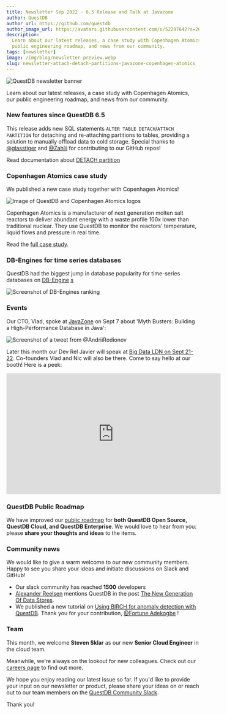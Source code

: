 ```yaml
---
title: Newsletter Sep 2022 - 6.5 Release and Talk at Javazone
author: QuestDB
author_url: https://github.com/questdb
author_image_url: https://avatars.githubusercontent.com/u/52297642?s=200&v=4
description:
  Learn about our latest releases, a case study with Copenhagen Atomics, our
  public engineering roadmap, and news from our community.
tags: [newsletter]
image: /img/blog/newsletter-preview.webp
slug: newsletter-attach-detach-partitions-javazone-copenhagen-atomics
---
```


![QuestDB newsletter banner](/img/blog/newsletter.webp)

Learn about our latest releases, a case study with Copenhagen Atomics, our
public engineering roadmap, and news from our community.

### New features since QuestDB 6.5

This release adds new SQL statements `ALTER TABLE DETACH`/`ATTACH PARTITION` for
detaching and re-attaching partitions to tables, providing a solution to
manually offload data to cold storage. Special thanks to
[@glasstiger](https://github.com/glasstiger) and
[@Zahlii](https://github.com/Zahlii) for contributing to our GitHub repos!

Read documentation about
[DETACH partition](/docs/reference/sql/alter-table-detach-partition/)

### Copenhagen Atomics case study

We published a new case study together with Copenhagen Atomics!

![Image of QuestDB and Copenhagen Atomics logos](/img/blog/2022-09-08/questdb-and-copenhagen-atomics.webp)

Copenhagen Atomics is a manufacturer of next generation molten salt reactors to
deliver abundant energy with a waste profile 100x lower than traditional
nuclear. They use QuestDB to monitor the reactors' temperature, liquid flows and
pressure in real time.

Read the [full case study](/case-study/copenhagen-atomics).

### DB-Engines for time series databases

QuestDB had the biggest jump in database popularity for time-series databases on
[DB-Engine](https://db-engines.com/en/ranking/time+series+dbms)
[s](https://db-engines.com/en/ranking/time+series+dbms)

![Screenshot of DB-Engines ranking](/img/blog/2022-09-08/db-engines-ranking.webp)

### Events

Our CTO, Vlad, spoke at
[JavaZone](https://2022.javazone.no/#/program/049c76d2-0f45-48a5-8fec-d205c2bb556c)
on Sept 7 about 'Myth Busters: Building a High-Performance Database in Java':

![Screenshot of a tweet from @AndriiRodionov](/img/blog/2022-09-08/tweet.webp)

Later this month our Dev Rel Javier will speak at
[Big Data LDN on Sept 21-22](https://bigdataldn.com/). Co-founders Vlad and Nic
will also be there. Come to say hello at our booth! Here is a peek:

<iframe
  width="560"
  height="315"
  src="https://www.youtube.com/embed/mPZIwBWHDQE"
  title="YouTube video player"
  frameborder="0"
  allow="accelerometer; autoplay; clipboard-write; encrypted-media; gyroscope; picture-in-picture; web-share"
  allowfullscreen
></iframe>

### QuestDB Public Roadmap

We have improved our
[public roadmap](https://github.com/orgs/questdb/projects/1/views/5) for **both
QuestDB Open Source, QuestDB Cloud, and QuestDB Enterprise**. We would love to
hear from you: please **share your thoughts and ideas** to the items.

### Community news

We would like to give a warm welcome to our new community members. Happy to see
you share your ideas and initiate discussions on Slack and GitHub!

- Our slack community has reached **1500** developers
- [Alexander Reelsen](https://spinscale.de/) mentions QuestDB in the post
  [The New Generation Of Data Stores](https://spinscale.de/posts/2022-08-02-the-new-generation-data-stores.html).
- We published a new tutorial on
  [Using BIRCH for anomaly detection with QuestDB](https://questdb.io/blog/2022/08/22/using-birch-anomaly-detection-questdb). Thank
  you for your contribution,
  [@Fortune Adekogbe](https://www.linkedin.com/in/fortune-adekogbe-a81580176/) !

### Team

This month, we welcome **Steven Sklar** as our new **Senior Cloud Engineer** in
the cloud team.

Meanwhile, we're always on the lookout for new colleagues. Check out our
[careers page](/careers/) to find out more.

We hope you enjoy reading our latest issue so far. If you'd like to provide your
input on our newsletter or product, please share your ideas on or reach out to
our team members on the [QuestDB Community Slack]({@slackUrl@}).

Thank you!
